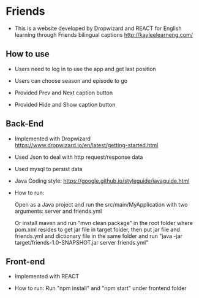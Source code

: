 # Friends
* This is a website developed by Dropwizard and REACT for English learning through Friends bilingual captions
  http://kayleelearneng.com/

## How to use

* Users need to log in to use the app and get last position

* Users can choose season and episode to go

* Provided Prev and Next caption button

* Provided Hide and Show caption button

## Back-End

* Implemented with Dropwizard
  https://www.dropwizard.io/en/latest/getting-started.html
  
* Used Json to deal with http request/response data

* Used mysql to persist data

* Java Coding style: https://google.github.io/styleguide/javaguide.html

* How to run:

  Open as a Java project and run the src/main/MyApplication with two arguments: server and friends.yml

  Or install maven and run "mvn clean package" in the root folder where pom.xml resides to get jar file in target folder, then put jar file and friends.yml and dictionary file in the same folder and run "java -jar target/friends-1.0-SNAPSHOT.jar server friends.yml"

## Front-end

* Implemented with REACT

* How to run:
  Run "npm install" and "npm start" under frontend folder

